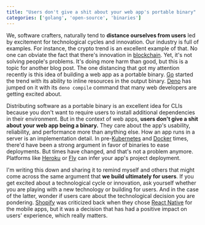 ```yaml
---
title: "Users don't give a shit about your web app's portable binary"
categories: ['golang', 'open-source', 'binaries']
---
```


We,
software crafters,
naturally tend to **distance ourselves from users** led by excitement for technological cycles and innovation.
Our industry is full of examples.
For instance,
the crypto trend is an excellent example of that.
No one can obviate the fact that there's innovation in [blockchain](https://en.wikipedia.org/wiki/Blockchain).
Yet, it's not solving people's problems.
It's doing more harm than good,
but this is a topic for another blog post.
The one distancing that got my attention recently is this idea of building a web app as a portable binary.
[Go](https://go.dev/) started the trend with its ability to inline resources in the output binary.
[Deno](https://deno.land/) has jumped on it with its `deno compile` command that many web developers are getting excited about.

Distributing software as a portable binary is an excellent idea for CLIs because you don't want to require users to install additional dependencies in their environment.
But in the context of web apps,
**users don't give a shit about your web app being a binary.**
They care about the app's usability, reliability, and performance more than anything else.
How an app runs in a server is an implementation detail.
In pre-[Kubernetes](https://kubernetes.io/) and [Docker](https://www.docker.com/) times,
there'd have been a strong argument in favor of binaries to ease deployments.
But times have changed, and that's not a problem anymore.
Platforms like [Heroku](https://heroku.com) or [Fly](https://fly.io) can infer your app's project deployment.

I'm writing this down and sharing it to remind myself and others that might come across the same argument that **we build ultimately for users**.
If you get excited about a technological cycle or innovation, ask yourself whether you are playing with a new technology or building for users.
And in the case of the latter, wonder if users care about the technological decision you are pondering.
[Shopify](https://shopify.com) was criticized back when they chose [React Native](https://reactnative.dev/) for the mobile apps,
but it was a decision that has had a positive impact on users' experience, which really matters.
